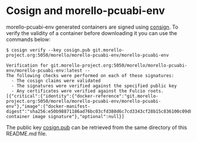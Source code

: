# Cosign and morello-pcuabi-env

morello-pcuabi-env generated containers are signed using [consign](https://github.com/sigstore/cosign). To verify the validity of a container before downloading it you can use the commands below:
```
$ cosign verify --key cosign.pub git.morello-project.org:5050/morello/morello-pcuabi-env/morello-pcuabi-env

Verification for git.morello-project.org:5050/morello/morello-pcuabi-env/morello-pcuabi-env:latest --
The following checks were performed on each of these signatures:
  - The cosign claims were validated
  - The signatures were verified against the specified public key
  - Any certificates were verified against the Fulcio roots.
[{"critical":{"identity":{"docker-reference":"git.morello-project.org:5050/morello/morello-pcuabi-env/morello-pcuabi-env"},"image":{"docker-manifest-digest":"sha256:e50b98871186ad76bc03cfd380d6c7cd3343cf28b15c836100c09d874462d505"},"type":"cosign container image signature"},"optional":null}]
```
The public key [cosign.pub](cosign.pub) can be retrieved from the same directory of this README.md file.